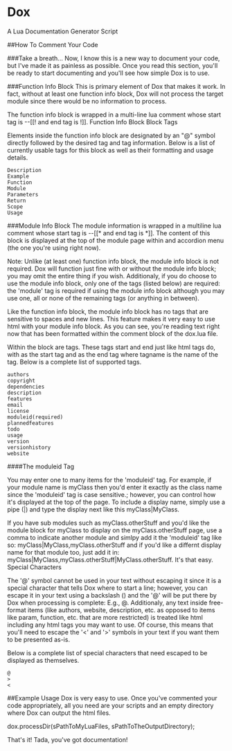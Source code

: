 # Dox
A Lua Documentation Generator Script

##How To Comment Your Code

###Take a breath...
Now, I know this is a new way to document your code, but I've made it as painless as possible. Once you read this section, you'll be ready to start documenting and you'll see how simple Dox is to use.

###Function Info Block
This is primary element of Dox that makes it work. In fact, without at least one function info block, Dox will not process the target module since there would be no information to process.

The function info block is wrapped in a multi-line lua comment whose start tag is --[[! and end tag is !]].
Function Info Block Block Tags

Elements inside the function info block are designated by an "@" symbol directly followed by the desired tag and tag information.
Below is a list of currently usable tags for this block as well as their formatting and usage details.

    Description
    Example
    Function
    Module
    Parameters
    Return
    Scope
    Usage

###Module Info Block
The module information is wrapped in a multiline lua comment whose start tag is --[[* and end tag is *]]. The content of this block is displayed at the top of the module page within and accordion menu (the one you're using right now).

Note: Unlike (at least one) function info block, the module info block is not required. Dox will function just fine with or without the module info block; you may omit the entire thing if you wish. Additionaly, if you do choose to use the module info block, only one of the tags (listed below) are required: the 'module' tag is required if using the module info block although you may use one, all or none of the remaining tags (or anything in between).

Like the function info block, the module info block has no tags that are sensitive to spaces and new lines. This feature makes it very easy to use html with your module info block. As you can see, you're reading text right now that has been formatted within the comment block of the dox.lua file.

Within the block are tags. These tags start and end just like html tags do, with <tagname> as the start tag and </tagname> as the end tag where tagname is the name of the tag. Below is a complete list of supported tags.

    authors
    copyright
    dependencies
    description
    features
    email
    license
    moduleid(required)
    plannedfeatures
    todo
    usage
    version
    versionhistory
    website

####The moduleid Tag

You may enter one to many items for the 'moduleid' tag. For example, if your module name is myClass then you'd enter it exactly as the class name since the 'moduleid' tag is case sensitive.; however, you can control how it's displayed at the top of the page. To include a display name, simply use a pipe (|) and type the display next like this myClass|MyClass.

If you have sub modules such as myClass.otherStuff and you'd like the module block for myClass to display on the myClass.otherStuff page, use a comma to indicate another module and simlpy add it the 'moduleid' tag like so: myClass|MyClass,myClass.otherStuff and if you'd like a differnt display name for that module too, just add it in: myClass|MyClass,myClass.otherStuff|MyClass.otherStuff. It's that easy.
Special Characters

The '@' symbol cannot be used in your text without escaping it since it is a special character that tells Dox where to start a line; however, you can escape it in your text using a backslash (\) and the '@' will be put there by Dox when processing is complete: E.g., @. Additionaly, any text inside free-format items (like authors, website, description, etc. as opposed to items like param, function, etc. that are more restricted) is treated like html including any html tags you may want to use. Of course, this means that you'll need to escape the '<' and '>' symbols in your text if you want them to be presented as-is.

Below is a complete list of special characters that need escaped to be displayed as themselves.

    @
    >
    <


##Example Usage
Dox is very easy to use. Once you've commented your code appropriately, all you need are your scripts and an empty directory where Dox can output the html files.

dox.processDir(sPathToMyLuaFiles, sPathToTheOutputDirectory);

That's it! Tada, you've got documentation!
